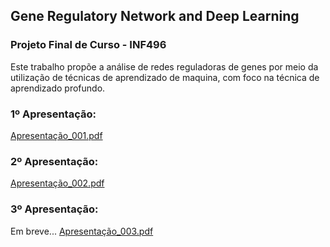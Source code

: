 ## Gene Regulatory Network and Deep Learning
### Projeto Final de Curso - INF496

Este trabalho propõe a análise de redes reguladoras de genes por meio da utilização de técnicas de aprendizado de maquina, com foco na técnica de aprendizado profundo.

### 1º Apresentação:

[Apresentação_001.pdf](https://github.com/Necropsy/GRNDL/blob/master/Presentations/presentation_01.pdf)

### 2º Apresentação:

[Apresentação_002.pdf](https://github.com/Necropsy/GRNDL/blob/master/Presentations/presentation_02.pdf)

### 3º Apresentação:

Em breve...
[Apresentação_003.pdf](https://help.github.com/categories/github-pages-basics/)
